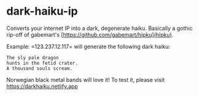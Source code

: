 # dark-haiku-ip

Converts your internet IP into a dark, degenerate haiku. Basically a gothic rip-off of gabemart's [https://github.com/gabemart/hipku](hipku).

Example: =123.237.12.117= will generate the following dark haiku:

    The sly pale dragon
    hunts in the fetid crater.
    A thousand souls scream.

Norwegian black metal bands will love it! To test it, please visit https://darkhaiku.netlify.app
